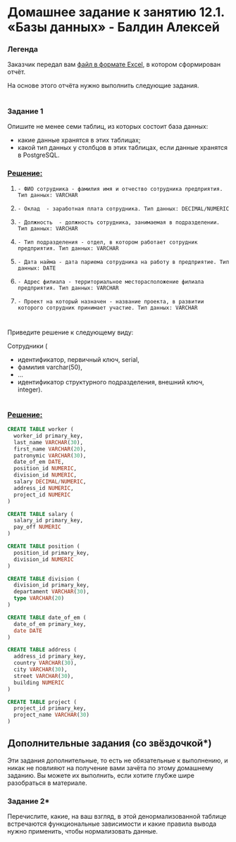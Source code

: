 # Домашнее задание к занятию 12.1. «Базы данных» - Балдин Алексей

### Легенда

Заказчик передал вам [файл в формате Excel](https://github.com/netology-code/sdb-homeworks/blob/main/resources/hw-12-1.xlsx), в котором сформирован отчёт. 

На основе этого отчёта нужно выполнить следующие задания.
#
### Задание 1

Опишите не менее семи таблиц, из которых состоит база данных:

- какие данные хранятся в этих таблицах;
- какой тип данных у столбцов в этих таблицах, если данные хранятся в PostgreSQL.

### <ins>Решение:</ins>

1. `- ФИО сотрудника - фамилия имя и отчество сотрудника предприятия. Тип данных: VARCHAR` 

2. `- Оклад  - заработная плата сотрудника. Тип данных: DECIMAL/NUMERIC`

3. `- Должность  - должность сотрудника, занимаемая в подразделении. Тип данных: VARCHAR`

4. `- Тип подразделения - отдел, в котором работает сотрудник предприятия. Тип данных: VARCHAR`

5. `- Дата найма - дата париема сотрудника на работу в предприятие. Тип данных: DATE`

6. `- Адрес филиала - территориальное месторасположение филиала предприятия. Тип данных: VARCHAR`

7. `- Проект на который назначен - название проекта, в развитии которого сотрудник принимает участие. Тип данных: VARCHAR`
#
Приведите решение к следующему виду:

Сотрудники (

- идентификатор, первичный ключ, serial,
- фамилия varchar(50),
- ...
- идентификатор структурного подразделения, внешний ключ, integer).
#
### <ins>Решение:</ins>
```SQL
CREATE TABLE worker (
  worker_id primary_key,
  last_name VARCHAR(30),
  first_name VARCHAR(20),
  patronymic VARCHAR(30),
  date_of_em DATE,
  position_id NUMERIC,
  division_id NUMERIC,
  salary DECIMAL/NUMERIC,
  address_id NUMERIC,
  project_id NUMERIC
)

CREATE TABLE salary (
  salary_id primary_key,
  pay_off NUMERIC
)

CREATE TABLE position (
  position_id primary_key,
  division_id NUMERIC
)

CREATE TABLE division (
  division_id primary_key,
  departament VARCHAR(30),
  type VARCHAR(20)
)

CREATE TABLE date_of_em (
  date_of_em primary_key,
  date DATE
)

CREATE TABLE address (
  address_id primary_key,
  country VARCHAR(30),
  city VARCHAR(30),
  street VARCHAR(30),
  building NUMERIC
)

CREATE TABLE project (
  project_id primary_key,
  project_name VARCHAR(30)
)
```
## Дополнительные задания (со звёздочкой*)
Эти задания дополнительные, то есть не обязательные к выполнению, и никак не повлияют на получение вами зачёта по этому домашнему заданию. Вы можете их выполнить, если хотите глубже шире разобраться в материале.

### Задание 2*

Перечислите, какие, на ваш взгляд, в этой денормализованной таблице встречаются функциональные зависимости и какие правила вывода нужно применить, чтобы нормализовать данные.
